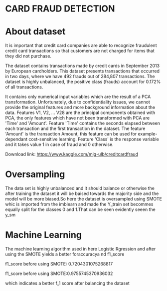 # CARD FRAUD DETECTION
# About dataset
It is important that credit card companies are able to recognize fraudulent credit card transactions so that customers are not charged for items that they did not purchase.

The dataset contains transactions made by credit cards in September 2013 by European cardholders. This dataset presents transactions that occurred in two days, where we have 492 frauds out of 284,807 transactions. The dataset is highly unbalanced, the positive class (frauds) account for 0.172% of all transactions.

It contains only numerical input variables which are the result of a PCA transformation. Unfortunately, due to confidentiality issues, we cannot provide the original features and more background information about the data. Features V1, V2, … V28 are the principal components obtained with PCA, the only features which have not been transformed with PCA are 'Time' and 'Amount'. Feature 'Time' contains the seconds elapsed between each transaction and the first transaction in the dataset. The feature 'Amount' is the transaction Amount, this feature can be used for example-dependant cost-sensitive learning. Feature 'Class' is the response variable and it takes value 1 in case of fraud and 0 otherwise.

Download link: https://www.kaggle.com/mlg-ulb/creditcardfraud

# Oversampling 
The data set is highly unbalanced and it should balance or  otherwise  the after training the dataset it will be baised towards the majority side and the model will be more biased.So here the dataset is oversampled using SMOTE whic is imported from the imblearn  and made the Y_train set becommes equally split for the classes 0 and 1.That can be seen evidently seeen the y_sm

# Machine Learning
The machine learning algorithm used in here Logistic Rgression and after using the SMOTE yields a better foraccuracya nd f1_score

f1_score before using SMOTE: 0.7204301075268817

f1_score before using SMOTE:0.9755745370936032

which indicates a better f_1 score after balancing the dataset
